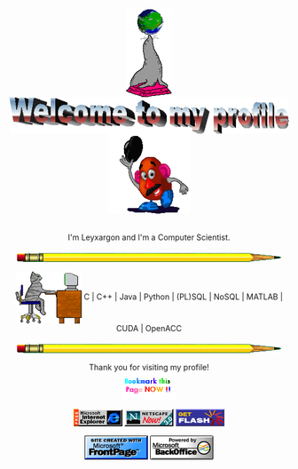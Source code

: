 <div align="center">
    <img src="https://raw.githubusercontent.com/Leyxargon/Leyxargon/master/img/seal.gif" alt="Seal" align="center">
    <img src="https://raw.githubusercontent.com/Leyxargon/Leyxargon/master/img/welcome.png" alt="Welcome" align="center">
    <img src="https://raw.githubusercontent.com/Leyxargon/Leyxargon/master/img/dude.gif" alt="Dude" align="center">
</div>
<br>
<br>
<div align="center">
    I'm Leyxargon and I'm a Computer Scientist.
</div>
<br>
<div align="center">
    <img src="https://raw.githubusercontent.com/Leyxargon/Leyxargon/master/img/pencil.png" alt="Pencil" align="center">
</div>
<br>

<div align="center">
    <img src="https://raw.githubusercontent.com/Leyxargon/Leyxargon/master/img/cat_computer.png" alt="Cat" align="center">
    C | C++ | Java | Python | (PL)SQL | NoSQL | MATLAB | CUDA | OpenACC
</div>
<br>
<div align="center">
    <img src="https://raw.githubusercontent.com/Leyxargon/Leyxargon/master/img/pencil.png" alt="Pencil" align="center">
</div>
<br>

<div align="center">
    Thank you for visiting my profile!
    <br>
    <img src="https://raw.githubusercontent.com/Leyxargon/Leyxargon/master/img/bookmark_me.gif" alt="BookmarkMePls" align="center">
</div>
<br>
<div align="center">
    <img src="https://raw.githubusercontent.com/Leyxargon/Leyxargon/master/img/ie.gif" alt="IE" align="center">
    <img src="https://raw.githubusercontent.com/Leyxargon/Leyxargon/master/img/netscape.gif" alt="Netscape" align="center">
    <img src="https://raw.githubusercontent.com/Leyxargon/Leyxargon/master/img/flash.gif" alt="Flash" align="center">
</div>
<br>
<div align="center">
    <img src="https://raw.githubusercontent.com/Leyxargon/Leyxargon/master/img/frontpage.gif" alt="Frontpage" align="center">
    <img src="https://raw.githubusercontent.com/Leyxargon/Leyxargon/master/img/backoffice.gif" alt="Backoffice" align="center">
</div>
<!--
**Leyxargon/Leyxargon** is a ✨ _special_ ✨ repository because its `README.md` (this file) appears on your GitHub profile.

Here are some ideas to get you started:

- 🔭 I’m currently working on ...
- 🌱 I’m currently learning ...
- 👯 I’m looking to collaborate on ...
- 🤔 I’m looking for help with ...
- 💬 Ask me about ...
- 📫 How to reach me: ...
- 😄 Pronouns: ...
- ⚡ Fun fact: ...
-->
